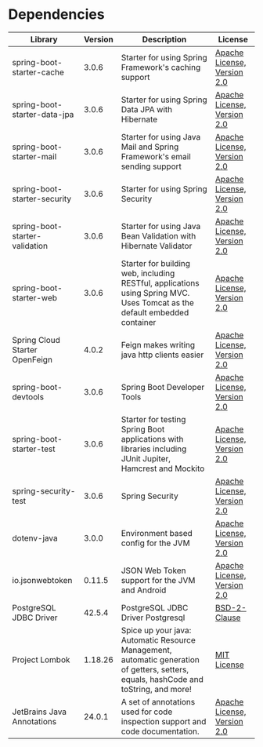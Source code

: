 # Dependencies

| Library                        | Version | Description                                                                                                                           | License                                                                        |
|--------------------------------|---------|---------------------------------------------------------------------------------------------------------------------------------------|--------------------------------------------------------------------------------|
| spring-boot-starter-cache      | 3.0.6   | Starter for using Spring Framework's caching support                                                                                  | [Apache License, Version 2.0](https://www.apache.org/licenses/LICENSE-2.0.txt) |
| spring-boot-starter-data-jpa   | 3.0.6   | Starter for using Spring Data JPA with Hibernate                                                                                      | [Apache License, Version 2.0](https://www.apache.org/licenses/LICENSE-2.0.txt) |
| spring-boot-starter-mail       | 3.0.6   | Starter for using Java Mail and Spring Framework's email sending support                                                              | [Apache License, Version 2.0](https://www.apache.org/licenses/LICENSE-2.0.txt) |
| spring-boot-starter-security   | 3.0.6   | Starter for using Spring Security                                                                                                     | [Apache License, Version 2.0](https://www.apache.org/licenses/LICENSE-2.0.txt) |
| spring-boot-starter-validation | 3.0.6   | Starter for using Java Bean Validation with Hibernate Validator                                                                       | [Apache License, Version 2.0](https://www.apache.org/licenses/LICENSE-2.0.txt) |
| spring-boot-starter-web        | 3.0.6   | Starter for building web, including RESTful, applications using Spring MVC. Uses Tomcat as the default embedded container             | [Apache License, Version 2.0](https://www.apache.org/licenses/LICENSE-2.0.txt) |
| Spring Cloud Starter OpenFeign | 4.0.2   | Feign makes writing java http clients easier                                                                                          | [Apache License, Version 2.0](https://www.apache.org/licenses/LICENSE-2.0.txt) |
| spring-boot-devtools           | 3.0.6   | Spring Boot Developer Tools                                                                                                           | [Apache License, Version 2.0](https://www.apache.org/licenses/LICENSE-2.0.txt) |
| spring-boot-starter-test       | 3.0.6   | Starter for testing Spring Boot applications with libraries including JUnit Jupiter, Hamcrest and Mockito                             | [Apache License, Version 2.0](https://www.apache.org/licenses/LICENSE-2.0.txt) |
| spring-security-test           | 3.0.6   | Spring Security                                                                                                                       | [Apache License, Version 2.0](https://www.apache.org/licenses/LICENSE-2.0.txt) |
| dotenv-java                    | 3.0.0   | Environment based config for the JVM                                                                                                  | [Apache License, Version 2.0](https://www.apache.org/licenses/LICENSE-2.0.txt) |
| io.jsonwebtoken                | 0.11.5  | JSON Web Token support for the JVM and Android                                                                                        | [Apache License, Version 2.0](https://www.apache.org/licenses/LICENSE-2.0.txt) | 
| PostgreSQL JDBC Driver         | 42.5.4  | PostgreSQL JDBC Driver Postgresql                                                                                                     | [BSD-2-Clause](https://jdbc.postgresql.org/about/license.html)                 |
| Project Lombok                 | 1.18.26 | Spice up your java: Automatic Resource Management, automatic generation of getters, setters, equals, hashCode and toString, and more! | [MIT License](https://projectlombok.org/LICENSE)                               |
| JetBrains Java Annotations     | 24.0.1  | A set of annotations used for code inspection support and code documentation.                                                         | [Apache License, Version 2.0](https://www.apache.org/licenses/LICENSE-2.0.txt) |
